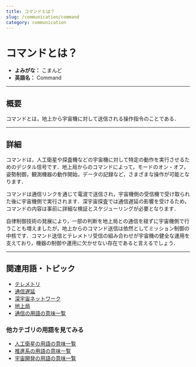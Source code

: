 ```yaml
---
title: コマンドとは？
slug: /communication/command
category: communication
---
```


# コマンドとは？

- **よみがな：** こまんど  
- **英語名：** Command  

---

## 概要

コマンドとは，地上から宇宙機に対して送信される操作指令のことである．

---

## 詳細

コマンドは，人工衛星や探査機などの宇宙機に対して特定の動作を実行させるためのデジタル信号です．地上局からのコマンドによって，モードのオン・オフ，姿勢制御，観測機器の動作開始，データの記録など，さまざまな操作が可能となります．

コマンドは通信リンクを通じて電波で送信され，宇宙機側の受信機で受け取られた後に宇宙機側で実行されます．深宇宙探査では通信遅延の影響を受けるため，コマンドの内容は事前に詳細な検証とスケジューリングが必要となります．

自律制御技術の発展により，一部の判断を地上局との通信を経ずに宇宙機側で行うことも増えましたが，地上からのコマンド送信は依然としてミッション制御の中核です．コマンド送信とテレメトリ受信の組み合わせが宇宙機の健全な運用を支えており，機器の制御や運用に欠かせない存在であると言えるでしょう．

---

## 関連用語・トピック

- [テレメトリ](/docs/communication/telemetry)
- [通信遅延](/docs/communication/communication-delay)
- [深宇宙ネットワーク](/docs/communication/deep-space-network)
- [地上局](/docs/communication/ground-station)
- [通信の用語の意味一覧](/docs/category/communication)

### 他カテゴリの用語を見てみる
- [人工衛星の用語の意味一覧](/docs/category/satellite)
- [推進系の用語の意味一覧](/docs/category/propulsion)
- [宇宙開発の用語の意味一覧](/docs/category/glossary)
